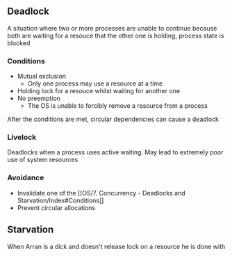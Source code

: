 ## Deadlock
A situation where two or more processes are unable to continue because
both are waiting for a resouce that the other one is holding,
process state is blocked

### Conditions
- Mutual exclusion
	- Only one process may use a resource at a time
- Holding lock for a resouce whilst waiting for another one
- No preemption
	- The OS is unable to forcibly remove a resource from a process

After the conditions are met, circular dependencies can cause a deadlock

### Livelock
Deadlocks when a process uses active waiting.
May lead to extremely poor use of system resources

### Avoidance
- Invalidate one of the [[OS/7. Concurrency - Deadlocks and Starvation/Index#Conditions]] 
- Prevent circular allocations

## Starvation
When Arran is a dick and doesn't release lock on a resource he is done with